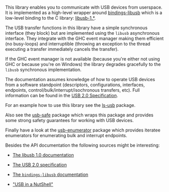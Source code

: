 This library enables you to communicate with USB devices from
userspace. It is implemented as a high-level wrapper around
[bindings-libusb] which is a low-level binding to the C library:
[libusb-1.*].

The USB transfer functions in this library have a simple synchronous
interface (they block) but are implemented using the `libusb`
asynchronous interface. They integrate with the GHC event manager
making them efficient (no busy-loops) and interruptible (throwing an
exception to the thread executing a transfer immediately cancels the
transfer).

If the GHC event manager is not available (because you're either not
using GHC or because you're on Windows) the library degrades
gracefully to the `libusb` synchronous implementation.

The documentation assumes knowledge of how to operate USB devices
from a software standpoint (descriptors, configurations, interfaces,
endpoints, control/bulk/interrupt/isochronous transfers, etc). Full
information can be found in the [USB 2.0 Specification][USB-2.0-spec].

For an example how to use this library see the [ls-usb] package.

Also see the [usb-safe] package which wraps this package and provides
some strong safety guarantees for working with USB devices.

Finally have a look at the [usb-enumerator] package which provides
iteratee enumerators for enumerating bulk and interrupt endpoints.

Besides the API documentation the following sources might be
interesting:

* [The libusb 1.0 documentation](http://libusb.sourceforge.net/api-1.0/)

* [The USB 2.0 specification][USB-2.0-spec]

* [The `bindings-libusb` documentation][bindings-libusb]

* ["USB in a NutShell"](http://www.beyondlogic.org/usbnutshell/usb1.htm)

[bindings-libusb]: http://hackage.haskell.org/package/bindings-libusb
[ls-usb]:          http://hackage.haskell.org/package/ls-usb
[usb-safe]:        http://hackage.haskell.org/package/usb-safe
[usb-enumerator]:  http://hackage.haskell.org/package/usb-enumerator
[libusb-1.*]:      http://libusb.org/wiki/libusb-1.0
[USB-2.0-spec]:    http://www.usb.org/developers/docs/
